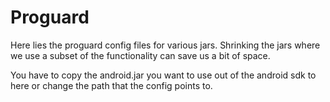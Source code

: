 Proguard
========

Here lies the proguard config files for various jars. Shrinking the jars where
we use a subset of the functionality can save us a bit of space.

You have to copy the android.jar you want to use out of the android sdk to here
or change the path that the config points to.

